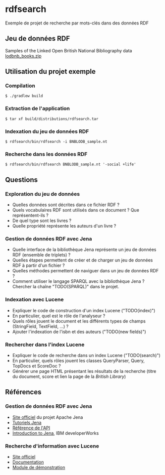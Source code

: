 # rdfsearch
Exemple de projet de recherche par mots-clés dans des données RDF

## Jeu de données RDF
Samples of the Linked Open British National Bibliography data
[lodbnb_books.zip](http://www.bl.uk/bibliographic/datasamples.html)

## Utilisation du projet exemple
### Compilation
```
$ ./gradlew build
```

### Extraction de l'application
```
$ tar xf build/distributions/rdfsearch.tar
```

### Indexation du jeu de données RDF
```
$ rdfsearch/bin/rdfsearch -i BNBLODB_sample.nt
```

### Recherche dans les données RDF
```
$ rdfsearch/bin/rdfsearch BNBLODB_sample.nt '-social +life'
```

## Questions
### Exploration du jeu de données
 * Quelles données sont décrites dans ce fichier RDF ?
 * Quels vocabulaires RDF sont utilisés dans ce document ? Que représentent-ils ?
 * De quel type sont les livres ?
 * Quelle propriété représente les auteurs d'un livre ?

### Gestion de données RDF avec Jena
 * Quelle interface de la bibliothèque Jena représente un jeu de données RDF (ensemble de triplets) ?
 * Quelles étapes permettent de créer et de charger un jeu de données RDF à partir d'un fichier ?
 * Quelles méthodes permettent de naviguer dans un jeu de données RDF ?
 * Comment utiliser le langage SPARQL avec la bibliothèque Jena ?
   Chercher la chaîne "TODO(SPARQL)" dans le projet.

### Indexation avec Lucene
 * Expliquer le code de construction d'un index Lucene ("TODO(index)")
  * En particulier, quel est le rôle de l'analyseur ?
  * Quels rôles jouent le document et les différents types de champs (StringField, TextField, ...) ?
 * Ajouter l'indexation de l'isbn et des auteurs ("TODO(new fields)")

### Rechercher dans l'index Lucene
 * Expliquer le code de recherche dans un index Lucene ("TODO(search)")
  * En particulier, quels rôles jouent les classes QueryParser, Query, TopDocs et ScoreDoc ?
 * Générer une page HTML présentant les résultats de la recherche (titre du document, score et lien la page de la *British Library*)

## Références
### Gestion de données RDF avec Jena
 * [Site officiel](http://jena.apache.org/) du projet Apache Jena
 * [Tutoriels Jena](http://jena.apache.org/tutorials/index.html)
 * [Référence de l'API](http://jena.apache.org/documentation/javadoc/jena/)
 * [Introduction to Jena](http://www.ibm.com/developerworks/library/j-jena/), IBM developerWorks

### Recherche d'information avec Lucene
 * [Site officiel](http://lucene.apache.org/core/)
 * [Documentation](http://lucene.apache.org/core/5_0_0/index.html)
 * [Module de démonstration](http://lucene.apache.org/core/5_0_0/demo/overview-summary.html#overview_description)

